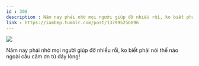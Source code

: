 ```yaml
---
id : 308
description : Năm nay phải nhờ mọi người giúp đỡ nhiều rồi, ko biết phải nói thế nào ngoài câu cảm ơn từ đáy lòng!
link : https://iambep.tumblr.com/post/137995256096
---
```


![](https://64.media.tumblr.com/d6fbd4f3fb351ab59be2fcb5e3b6aeea/tumblr_o1hom478iM1u3a9rjo1_1280.jpg)

Năm nay phải nhờ mọi người giúp đỡ nhiều rồi, ko biết phải nói thế nào ngoài
câu cảm ơn từ đáy lòng!